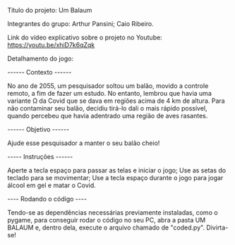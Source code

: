 Título do projeto: Um Balaum

Integrantes do grupo: 
Arthur Pansini;
Caio Ribeiro.

Link do vídeo explicativo sobre o projeto no Youtube: https://youtu.be/xhiD7k6qZqk

Detalhamento do jogo:

------ Contexto ------

No ano de 2055, um pesquisador soltou um balão, movido a controle remoto, a fim de fazer um estudo. No entanto, lembrou que havia uma variante Ω da Covid que se dava em regiões acima de 4 km de altura. Para não contaminar seu balão, decidiu tirá-lo dali o mais rápido possível, quando percebeu que havia adentrado uma região de aves rasantes. 

------ Objetivo ------

Ajude esse pesquisador a manter o seu balão cheio!

----- Instruções ------

Aperte a tecla espaço para passar as telas e iniciar o jogo;
Use as setas do teclado para se movimentar;
Use a tecla espaço durante o jogo para jogar álcool em gel e matar o Covid.

---- Rodando o código ----

Tendo-se as dependências necessárias previamente instaladas, como o pygame, para conseguir rodar o código no seu PC, abra a pasta UM BALAUM e, dentro dela, execute o arquivo chamado de "coded.py". Divirta-se!

